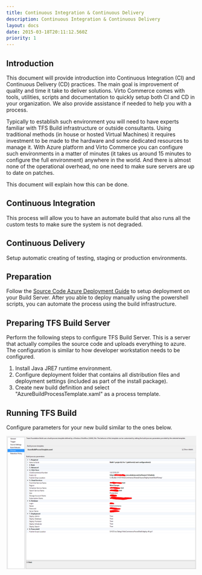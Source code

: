 ```yaml
---
title: Continuous Integration & Continuous Delivery
description: Continuous Integration & Continuous Delivery
layout: docs
date: 2015-03-18T20:11:12.560Z
priority: 1
---
```

## Introduction

This document will provide introduction into Continuous Integration (CI) and Continuous Delivery (CD) practices. The main goal is improvement of quality and time it take to deliver solutions. Virto Commerce comes with tools, utilities, scripts and documentation to quickly setup both CI and CD in your organization. We also provide assistance if needed to help you with a process.

Typically to establish such environment you will need to have experts familiar with TFS Build infrastructure or outside consultants. Using traditional methods (in house or hosted Virtual Machines) it requires investment to be made to the hardware and some dedicated resources to manage it. With Azure platform and Virto Commerce you can configure such environments in a matter of minutes (it takes us around 15 minutes to configure the full environment) anywhere in the world. And there is almost none of the operational overhead, no one need to make sure servers are up to date on patches.

This document will explain how this can be done.

## Continuous Integration

This process will allow you to have an automate build that also runs all the custom tests to make sure the system is not degraded.

## Continuous Delivery

Setup automatic creating of testing, staging or production environments.

## Preparation

Follow the [Source Code Azure Deployment Guide](docs/vc113devguide/development-environment/source-code-azure-deployment) to setup deployment on your Build Server. After you able to deploy manually using the powershell scripts, you can automate the process using the build infrastructure.

## Preparing TFS Build Server

Perform the following steps to configure TFS Build Server. This is a server that actually compiles the source code and uploads everything to azure. The configuration is similar to how developer workstation needs to be configured.

1. Install Java JRE7 runtime environment.
2. Configure deployment folder that contains all distribution files and deployment settings (included as part of the install package).
3. Create new build definition and select "AzureBuildProcessTemplate.xaml" as a process template.

## Running TFS Build

Configure parameters for your new build similar to the ones below.

![](../../../assets/images/docs/tfs-continuous2.PNG)